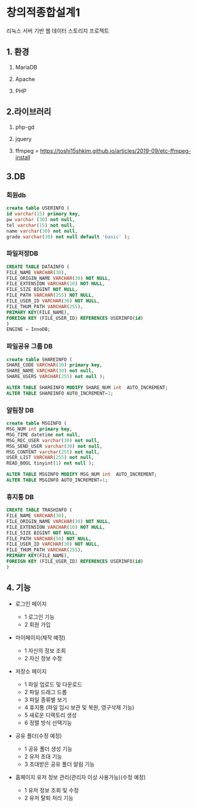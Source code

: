 # 창의적종합설계1
리눅스 서버 기반 웹 데이터 스토리지 프로젝트

## 1. 환경
1. MariaDB

2. Apache

3. PHP

##  2.라이브러리
1. php-gd

2. jquery

3. ffmpeg = https://toshi15shkim.github.io/articles/2019-09/etc-ffmpeg-install

## 3.DB

### 회원db

```sql
create table USERINFO (
id varchar(15) primary key,
pw varchar (30) not null,
tel varchar(15) not null,
name varchar(30) not null,
grade varchar(30) not null default 'basic' );
```

### 파일저장DB

```sql
CREATE TABLE DATAINFO (
FILE_NAME VARCHAR(30),
FILE_ORIGIN_NAME VARCHAR(30) NOT NULL,
FILE_EXTENSION VARCHAR(10) NOT NULL,
FILE_SIZE BIGINT NOT NULL,
FILE_PATH VARCHAR(255) NOT NULL,
FILE_USER_ID VARCHAR(30) NOT NULL,
FILE_THUM_PATH VARCHAR(255),
PRIMARY KEY(FILE_NAME),
FOREIGN KEY (FILE_USER_ID) REFERENCES USERINFO(id)
)
ENGINE = InnoDB;
```

### 파일공유 그룹 DB


```sql
create table SHAREINFO (
SHARE_CODE VARCHAR(30) primary key,
SHARE_NAME VARCHAR(30) not null,
SHARE_USERS VARCHAR(255) not null );

ALTER TABLE SHAREINFO MODIFY SHARE_NUM int  AUTO_INCREMENT;
ALTER TABLE SHAREINFO AUTO_INCREMENT=1;
```

### 알림창 DB


```sql
create table MSGINFO (
MSG_NUM int primary key,
MSG_TIME datetime not null,
MSG_REC_USER varchar(30) not null,
MSG_SEND_USER varchar(30) not null,
MSG_CONTENT varchar(255) not null,
USER_LIST VARCHAR(255) not null,
READ_BOOL tinyint(1) not null );

ALTER TABLE MSGINFO MODIFY MSG_NUM int  AUTO_INCREMENT;
ALTER TABLE MSGINFO AUTO_INCREMENT=1;
```

### 휴지통 DB


```sql
CREATE TABLE TRASHINFO (
FILE_NAME VARCHAR(30),
FILE_ORIGIN_NAME VARCHAR(30) NOT NULL,
FILE_EXTENSION VARCHAR(10) NOT NULL,
FILE_SIZE BIGINT NOT NULL,
FILE_PATH VARCHAR(50) NOT NULL,
FILE_USER_ID VARCHAR(30) NOT NULL,
FILE_THUM_PATH VARCHAR(255),
PRIMARY KEY(FILE_NAME),
FOREIGN KEY (FILE_USER_ID) REFERENCES USERINFO(id)
)
```

##  4. 기능
- 로그인 페이지
    - 1 로그인 기능
    - 2 회원 가입

- 마이페이지(제작 예정)
    - 1 자신의 정보 조회
    - 2 자신 정보 수정

- 저장소 페이지
    - 1 파일 업로드 및 다운로드
    - 2 파일 드래그 드롭
    - 3 파일 종류별 보기
    - 4 휴지통 (파일 임시 보관 및 복원, 영구삭제 기능)
    - 5 새로운 디렉토리 생성
    - 6 정렬 방식 선택기능

- 공유 폴더(수정 예정)
    - 1 공유 폴더 생성 기능
    - 2 유저 초대 기능
    - 3 초대받은 공유 폴더 알림 기능


- 홈페이지 유저 정보 관리(관리자 이상 사용가능)(수정 예정)
    - 1 유저 정보 조회 및 수정
    - 2 유저 탈퇴 처리 기능
